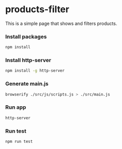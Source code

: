# products-filter

This is a simple page that shows and filters products.

### Install packages
```bash
npm install
```

### Install http-server
```bash
npm install -g http-server
```

### Generate main.js
```bash
browserify ./src/js/scripts.js > ./src/main.js
```

### Run app
```bash
http-server
```

### Run test
```bash
npm run test
```
